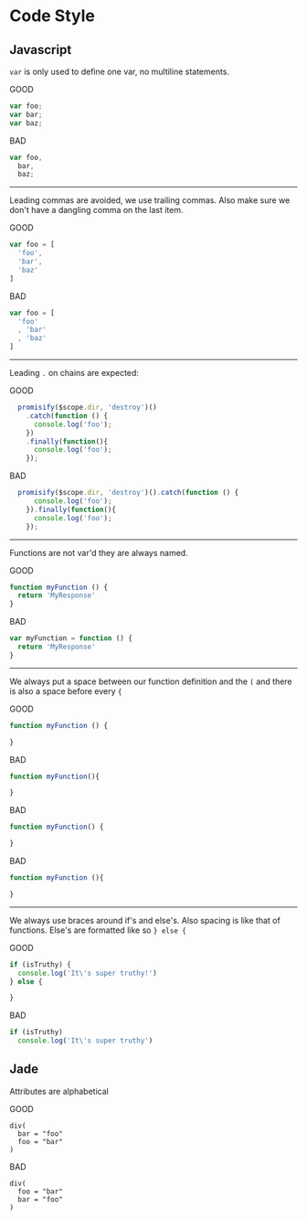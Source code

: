 Code Style
=============

## Javascript

`var` is only used to define one var, no multiline statements.

GOOD
```javascript
var foo;
var bar;
var baz;
```

BAD
```javascript
var foo,
  bar,
  baz;
```

---

Leading commas are avoided, we use trailing commas. Also make sure we don't have a dangling comma on the last item.

GOOD
```javascript
var foo = [
  'foo',
  'bar',
  'baz'
]
```

BAD
```javascript
var foo = [
  'foo'
  , 'bar'
  , 'baz'
]
```

---

Leading `.` on chains are expected:

GOOD
```javascript
  promisify($scope.dir, 'destroy')()
    .catch(function () {
      console.log('foo');
    })
    .finally(function(){
      console.log('foo');
    });
```

BAD
```javascript
  promisify($scope.dir, 'destroy')().catch(function () {
      console.log('foo');
    }).finally(function(){
      console.log('foo');
    });
```

---

Functions are not var'd they are always named.

GOOD
```javascript
function myFunction () {
  return 'MyResponse'
}
```

BAD
```javascript
var myFunction = function () {
  return 'MyResponse'
}
```

---

We always put a space between our function definition and the `(` and there is also a space before every `{`

GOOD
```javascript
function myFunction () {

}
```

BAD
```javascript
function myFunction(){

}
```

BAD
```javascript
function myFunction() {

}
```

BAD
```javascript
function myFunction (){

}
```

---

We always use braces around if's and else's. Also spacing is like that of functions.
Else's are formatted like so `} else {`

GOOD
```javascript
if (isTruthy) {
  console.log('It\'s super truthy!')
} else {

}
```

BAD
```javascript
if (isTruthy)
  console.log('It\'s super truthy')
```

## Jade

Attributes are alphabetical

GOOD
```
div(
  bar = "foo"
  foo = "bar"
)
```

BAD
```
div(
  foo = "bar"
  bar = "foo"
)
```